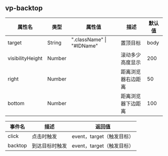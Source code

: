   ## vp-backtop

| 属性名           | 类型   | 属性值                    | 描述               | 默认值 |
| ---------------- | ------ | ------------------------- | ------------------ | ------ |
| target           | String | ".className" \| "#IDName" | 置顶目标           | body   |
| visibilityHeight | Number |                           | 滚动多少高度显示   | 200    |
| right            | Number |                           | 距离浏览器右边距离 | 50     |
| bottom           | Number |                           | 距离浏览器下边距离 | 100    |

| 事件名  | 描述           | 返回值                    |
| ------- | -------------- | ------------------------- |
| click   | 点击时触发     | event，target（触发目标） |
| backtop | 到达目标时触发 | event，target（触发目标） |
